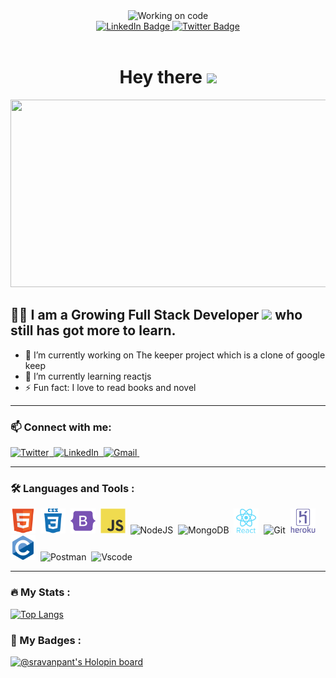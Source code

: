 <div id="header" align="center">
  <img
    src="https://media.giphy.com/media/M9gbBd9nbDrOTu1Mqx/giphy.gif"
    alt="Working on code"
    width="100"
  />

  <div id="badges">
    <a href="https://www.linkedin.com/in/sravan-pant-496189228">
      <img
        src="https://img.shields.io/badge/LinkedIn-blue?style=for-the-badge&logo=linkedin&logoColor=white"
        alt="LinkedIn Badge"
      />
    </a>
    <a href="https://twitter.com/sravan_pant">
      <img
        src="https://img.shields.io/badge/Twitter-blue?style=for-the-badge&logo=twitter&logoColor=white"
        alt="Twitter Badge"
      />
    </a>
  </div>

  <div id="badges">
    <img
      src="https://komarev.com/ghpvc/?username=sravanpant&style=flat-square&color=blue"
      alt=""
    />
  </div>
  <h1>
    Hey there
    <img src="https://media.giphy.com/media/hvRJCLFzcasrR4ia7z/giphy.gif" width="30px"/>
  </h1>
</div>

<div align="center"><img src="https://media.giphy.com/media/dWesBcTLavkZuG35MI/giphy.gif" width="600" height="300"  /></div>


## :man_technologist: I am a Growing Full Stack Developer <img src="https://media.giphy.com/media/WUlplcMpOCEmTGBtBW/giphy.gif" width="30"> who still has got more to learn.


- 🔭 I’m currently working on The keeper project which is a clone of google keep
- 🌱 I’m currently learning reactjs
- ⚡ Fun fact: I love to read books and novel

---

### :mailbox: Connect with me: 


<div>
  <a href="https://twitter.com/sravan_pant">
    <img
      src="https://cdn.worldvectorlogo.com/logos/twitter-6.svg"
      title="Twitter"
      alt="Twitter"
      width="40"
      height="40"
    />&nbsp;
  </a>
  <a href="https://www.linkedin.com/in/sravan-pant-496189228">
    <img
      src="https://cdn.worldvectorlogo.com/logos/linkedin-icon-2.svg"
      title="LinkedIn"
      alt="LinkedIn"
      width="40"
      height="40"
    />&nbsp;
  </a>
  <a href="mailto:sravan.pant5@gmail.com"> 
    <img
      src="https://cdn.worldvectorlogo.com/logos/official-gmail-icon-2020-.svg"
      title="Gmail"
      alt="Gmail"
      width="40"
      height="40"
    />&nbsp;
  </a>
</div>

---

### :hammer_and_wrench: Languages and Tools :



<div>
  <img
    src="https://github.com/devicons/devicon/blob/master/icons/html5/html5-original.svg"
    title="HTML5"
    alt="HTML"
    width="40"
    height="40"
  />&nbsp;
  <img
    src="https://github.com/devicons/devicon/blob/master/icons/css3/css3-plain-wordmark.svg"
    title="CSS3"
    alt="CSS"
    width="40"
    height="40"
  />&nbsp;
  <img
    src="https://github.com/devicons/devicon/blob/master/icons/bootstrap/bootstrap-plain.svg"
    title="Bootstrap"
    alt="Bootstrap"
    width="40"
    height="40"
  />&nbsp;
  <img
    src="https://github.com/devicons/devicon/blob/master/icons/javascript/javascript-original.svg"
    title="JavaScript"
    alt="JavaScript"
    width="40"
    height="40"
  />&nbsp;
  <img
    src="https://cdn.worldvectorlogo.com/logos/nodejs-icon.svg"
    title="NodeJS"
    alt="NodeJS"
    width="40"
    height="40"
  />&nbsp;
  <img
    src="https://cdn.worldvectorlogo.com/logos/mongodb-icon-1.svg"
    title="MongoDB"
    alt="MongoDB"
    width="40"
    height="40"
  />&nbsp;
  <img
    src="https://github.com/devicons/devicon/blob/master/icons/react/react-original-wordmark.svg"
    title="React"
    alt="React"
    width="40"
    height="40"
  />&nbsp;
  <img
    src="https://cdn.worldvectorlogo.com/logos/git-icon.svg"
    title="Git"
    alt="Git"
    width="40"
    height="40"
  />&nbsp;
  <img
    src="https://github.com/devicons/devicon/blob/master/icons/heroku/heroku-original-wordmark.svg"
    title="Heroku"
    alt="Heroku"
    width="40"
    height="40"
  />&nbsp;
  <img
    src="https://github.com/devicons/devicon/blob/master/icons/c/c-original.svg"
    title="C"
    alt="C"
    width="40"
    height="40"
  />&nbsp;
  <img
    src="https://www.svgrepo.com/show/354202/postman-icon.svg"
    title="Postman"
    alt="Postman"
    width="40"
    height="40"
  />&nbsp;
  <img
    src="https://cdn.worldvectorlogo.com/logos/visual-studio-code-1.svg"
    title="Vscode"
    alt="Vscode"
    width="40"
    height="40"
  />&nbsp;
</div>


---

### :fire: My Stats :
 
[![Top Langs](https://github-readme-stats.vercel.app/api/top-langs/?username=sravanpant&layout=compact&theme=vision-friendly-dark)](https://github.com/anuraghazra/github-readme-stats)

### 📛 My Badges :
[![@sravanpant's Holopin board](https://holopin.io/api/user/board?user=sravanpant)](https://holopin.io/@sravanpant)


<!--
**sravanpant/sravanpant** is a ✨ _special_ ✨ repository because its `README.md` (this file) appears on your GitHub profile.

Here are some ideas to get you started:
- 👯 I’m looking to collaborate on ...
- 🤔 I’m looking for help with ...
- 📫 How to reach me: ...
- 😄 Pronouns: ...
- 💬 Ask me about ...
-->
